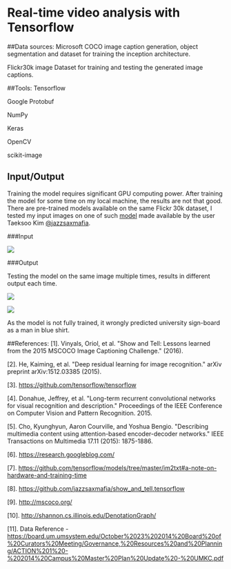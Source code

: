 # Real-time video analysis with Tensorflow


##Data sources:
Microsoft COCO image caption generation, object segmentation and dataset for training the inception architecture. 

Flickr30k image Dataset for training and testing the generated image captions.

##Tools: 
Tensorflow

Google Protobuf

NumPy

Keras

OpenCV

scikit-image 

## Input/Output
Training the model requires significant GPU computing power. After training the model for some time on my local machine, the results are not that good. There are pre-trained models available on the same Flickr 30k dataset, I tested my input images on one of such [model](https://drive.google.com/file/d/0B5o40yxdA9PqeW4wY0wwZXhrZkE/view) made available by the user Taeksoo Kim [@jazzsaxmafia](https://github.com/jazzsaxmafia).  

###Input

![](https://cloud.githubusercontent.com/assets/16812117/18818788/faeca41a-8348-11e6-8a2c-de4ae38dce4b.jpg)

###Output

Testing the model on the same image multiple times, results in different output each time.

![](https://cloud.githubusercontent.com/assets/16812117/18818772/75147110-8348-11e6-92d4-9bff09fa2bbe.PNG)

![](https://cloud.githubusercontent.com/assets/16812117/18818848/26f287d6-834a-11e6-9cd0-8d66a1e4c2d4.PNG)


As the model is not fully trained, it wrongly predicted university sign-board as a man in blue shirt.



##References:
[1]. Vinyals, Oriol, et al. "Show and Tell: Lessons learned from the 2015 MSCOCO Image Captioning Challenge." (2016).

[2]. He, Kaiming, et al. "Deep residual learning for image recognition." arXiv preprint arXiv:1512.03385 (2015).

[3]. https://github.com/tensorflow/tensorflow

[4]. Donahue, Jeffrey, et al. "Long-term recurrent convolutional networks for visual recognition and description." Proceedings of the IEEE Conference on Computer Vision and Pattern Recognition. 2015.

[5]. Cho, Kyunghyun, Aaron Courville, and Yoshua Bengio. "Describing multimedia content using attention-based encoder-decoder networks." IEEE Transactions on Multimedia 17.11 (2015): 1875-1886.

[6].  https://research.googleblog.com/

[7]. https://github.com/tensorflow/models/tree/master/im2txt#a-note-on-hardware-and-training-time

[8]. https://github.com/jazzsaxmafia/show_and_tell.tensorflow

[9]. http://mscoco.org/

[10]. http://shannon.cs.illinois.edu/DenotationGraph/

[11]. Data Reference - https://board.um.umsystem.edu/October%2023%202014%20Board%20of%20Curators%20Meeting/Governance,%20Resources%20and%20Planning/ACTION%201%20-%202014%20Campus%20Master%20Plan%20Update%20-%20UMKC.pdf
